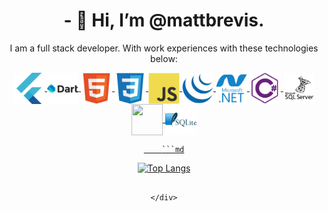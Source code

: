 <div align="center">    
    <h1> - 👋 Hi, I’m @mattbrevis.</h1>
    <p>I am a full stack developer. With work experiences with these technologies below: </p>
    <a href="https://github.com/mattbrevis">
         <img align="center" height="50" width="50" src="https://raw.githubusercontent.com/devicons/devicon/1119b9f84c0290e0f0b38982099a2bd027a48bf1/icons/flutter/flutter-original.svg">  
         <img align="center" height="50" width="50" src="https://raw.githubusercontent.com/devicons/devicon/1119b9f84c0290e0f0b38982099a2bd027a48bf1/icons/dart/dart-original-wordmark.svg">              
         <img align="center" height="50" width="50" src="https://raw.githubusercontent.com/devicons/devicon/master/icons/html5/html5-original.svg">
         <img align="center" height="50" width="50" src="https://raw.githubusercontent.com/devicons/devicon/master/icons/css3/css3-original.svg">          
         <img align="center" height="50" width="50" src="https://raw.githubusercontent.com/devicons/devicon/1119b9f84c0290e0f0b38982099a2bd027a48bf1/icons/javascript/javascript-original.svg">  
         <img align="center" height="50" width="50" src="https://raw.githubusercontent.com/devicons/devicon/1119b9f84c0290e0f0b38982099a2bd027a48bf1/icons/jquery/jquery-original.svg">   
         <img align="center" height="50" width="50" src="https://raw.githubusercontent.com/devicons/devicon/1119b9f84c0290e0f0b38982099a2bd027a48bf1/icons/dot-net/dot-net-plain-wordmark.svg">   
         <img align="center" height="50" width="50" src="https://raw.githubusercontent.com/devicons/devicon/1119b9f84c0290e0f0b38982099a2bd027a48bf1/icons/csharp/csharp-line.svg">  
         <img align="center" height="50" width="50" src="https://raw.githubusercontent.com/devicons/devicon/1119b9f84c0290e0f0b38982099a2bd027a48bf1/icons/microsoftsqlserver/microsoftsqlserver-plain-wordmark.svg">           
         <img align="center" height="50" width="50" src="https://cdn.jsdelivr.net/gh/devicons/devicon/icons/mysql/mysql-original-wordmark.svg">       
         <img align="center" height="50" width="50" src="https://raw.githubusercontent.com/devicons/devicon/1119b9f84c0290e0f0b38982099a2bd027a48bf1/icons/sqlite/sqlite-original-wordmark.svg">       
        
        
        ```md
[![Top Langs](https://github-readme-stats.vercel.app/api/top-langs/?username=mattbrevis)](https://github.com/mattbrevis/github-readme-stats)
```
        
</div>
    

 

